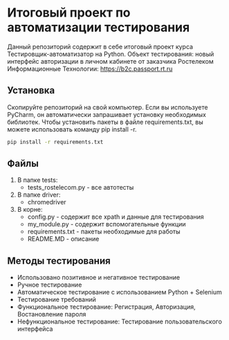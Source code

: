# Итоговый проект по автоматизации тестирования

Данный репозиторий содержит в себе итоговый проект курса Тестировщик-автоматизатор на Python. Объект тестирования: новый интерфейс авторизации в личном кабинете от заказчика Ростелеком Информационные Технологии: https://b2c.passport.rt.ru

## Установка

Скопируйте репозиторий на свой компьютер. Если вы используете PyCharm, он автоматически запрашивает установку необходимых библиотек. Чтобы установить пакеты в файле requirements.txt, вы можете использовать команду pip install -r.

```bash
pip install -r requirements.txt
```

## Файлы


1. В папке tests: 
   - tests_rostelecom.py - все автотесты
2. В папке driver: 
   - chromedriver
3. В корне: 
    - config.py - содержит все xpath и данные для тестирования
    - my_module.py - содержит вспомогательные функции
    - requirements.txt - пакеты необходимые для работы
    - README.MD - описание



## Методы тестирования

- Использовано позитивное и негативное тестирование
- Ручное тестирование
- Автоматическое тестирование с использованием Python + Selenium
- Тестирование требований
- Функциональное тестирование: Регистрация, Авторизация, Востановление пароля
- Нефункциональное тестирование: Тестирование пользовательского интерфейса

